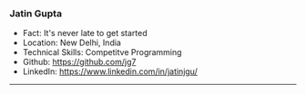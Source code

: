 ### Jatin Gupta
- Fact: It's never late to get started
- Location: New Delhi, India
- Technical Skills: Competitve Programming
- Github: https://github.com/jg7
- LinkedIn: https://www.linkedin.com/in/jatinjgu/
***
